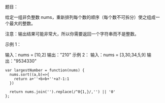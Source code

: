 题目：  

给定一组非负整数 nums，重新排列每个数的顺序（每个数不可拆分）使之组成一个最大的整数。

注意：输出结果可能非常大，所以你需要返回一个字符串而不是整数。

 

示例 1：

输入：nums = [10,2]
输出："210"
示例 2：
输入：nums = [3,30,34,5,9]
输出："9534330"
 

```
var largestNumber = function(nums) {
  nums.sort((a,b)=>{
    return a+''+b>b+''+a?-1:1
  })

  return nums.join('').replace(/^0{1,}/,'') || '0'
};
```